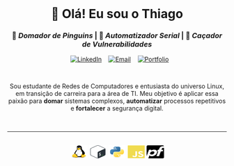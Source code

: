 <div align="center">
  <h1 align="center">🌟 Olá! Eu sou o Thiago</h1>
  <h3 align="center">🐧 <i>Domador de Pinguins</i>  |  🤖 <i>Automatizador Serial</i>  |  🎯 <i>Caçador de Vulnerabilidades</i></h3>
    <p align="center">
    <a href="https://linkedin.com/in/th-hoffmann87"><img src="https://img.shields.io/badge/LinkedIn-Conectar-0077B5?style=for-the-badge&logo=linkedin&logoColor=white" alt="LinkedIn"></a>
    <a href="mailto:thiago@hoffmann.tec.br"><img src="https://img.shields.io/badge/Email-Vamos_Conversar-D14836?style=for-the-badge&logo=gmail&logoColor=white" alt="Email"></a>
    <a href="#"><img src="https://img.shields.io/badge/Portfolio-Em_Breve-FF5722?style=for-the-badge&logo=rocket&logoColor=white" alt="Portfolio"></a> 
  </p>
</div>

&nbsp;

<div align="center">

Sou estudante de Redes de Computadores e entusiasta do universo Linux, em transição de carreira para a área de TI. Meu objetivo é aplicar essa paixão para <strong>domar</strong> sistemas complexos, <strong>automatizar</strong> processos repetitivos e <strong>fortalecer</strong> a segurança digital.

&nbsp;

---
<div style="display: inline_block"><br>
  <img align="center" alt="Thiago-Linux" height="30" width="40" src="https://raw.githubusercontent.com/devicons/devicon/master/icons/linux/linux-original.svg">
  <img align="center" alt="Thiago-Bash" height="30" width="40" src="https://raw.githubusercontent.com/devicons/devicon/master/icons/bash/bash-original.svg">
  <img align="center" alt="Thiago-Python" height="30" width="40" src="https://raw.githubusercontent.com/devicons/devicon/master/icons/python/python-original.svg">
  <img align="center" alt="Thiago-Js" height="30" width="40" src="https://raw.githubusercontent.com/devicons/devicon/master/icons/javascript/javascript-plain.svg">
  <img align="center" alt="Thiago-pfSense-original" height="30" width="40" src="https://raw.githubusercontent.com/devicons/devicon/master/icons/pfsense/pfsense-original.svg">
</div>
